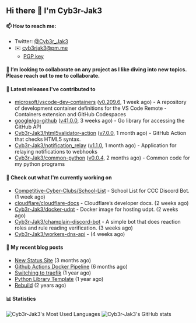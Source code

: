 ## Hi there 👋 I'm Cyb3r-Jak3

#### 📫 How to reach me:
  - Twitter: [@Cyb3r_Jak3](https://twitter.com/Cyb3r_Jak3)
  - ✉️ cyb3rjak3@pm.me
    - [PGP key](https://gist.githubusercontent.com/Cyb3r-Jak3/d1068b61b50239b171faf018a0269f67/raw/b876db002e6b0630795382c0b9134771ffa5fe3a/cyb3rjak3@pm.me.asc)


#### 👯 I’m looking to collaborate on any project as I like diving into new topics. Please reach out to me to collaborate.


#### 🔭 Latest releases I've contributed to

- [microsoft/vscode-dev-containers](https://github.com/microsoft/vscode-dev-containers) ([v0.209.6](https://github.com/microsoft/vscode-dev-containers/releases/tag/v0.209.6), 1 week ago) - A repository of development container definitions for the VS Code Remote - Containers extension and GitHub Codespaces
- [google/go-github](https://github.com/google/go-github) ([v41.0.0](https://github.com/google/go-github/releases/tag/v41.0.0), 3 weeks ago) - Go library for accessing the GitHub API
- [Cyb3r-Jak3/html5validator-action](https://github.com/Cyb3r-Jak3/html5validator-action) ([v7.0.0](https://github.com/Cyb3r-Jak3/html5validator-action/releases/tag/v7.0.0), 1 month ago) - GitHub Action that checks HTML5 syntax.
- [Cyb3r-Jak3/notification_relay](https://github.com/Cyb3r-Jak3/notification_relay) ([v1.1.0](https://github.com/Cyb3r-Jak3/notification_relay/releases/tag/v1.1.0), 1 month ago) - Application for relaying notifications to webhooks
- [Cyb3r-Jak3/common-python](https://github.com/Cyb3r-Jak3/common-python) ([v0.0.4](https://github.com/Cyb3r-Jak3/common-python/releases/tag/v0.0.4), 2 months ago) - Common code for my python programs

#### 👷 Check out what I'm currently working on

- [Competitive-Cyber-Clubs/School-List](https://github.com/Competitive-Cyber-Clubs/School-List) - School List for CCC Discord Bot. (1 week ago)
- [cloudflare/cloudflare-docs](https://github.com/cloudflare/cloudflare-docs) - Cloudflare’s developer docs. (2 weeks ago)
- [Cyb3r-Jak3/docker-udpt](https://github.com/Cyb3r-Jak3/docker-udpt) - Docker image for hosting udpt. (2 weeks ago)
- [Cyb3r-Jak3/champlain-discord-bot](https://github.com/Cyb3r-Jak3/champlain-discord-bot) - A simple bot that does reaction roles and rule reading verification.  (3 weeks ago)
- [Cyb3r-Jak3/workers-dns-api](https://github.com/Cyb3r-Jak3/workers-dns-api) -  (4 weeks ago)

#### 📜 My recent blog posts

- [New Status Site](https://blog.cyberjake.xyz/New-Status-Site/) (3 months ago)
- [Github Actions Docker Pipeline](https://blog.cyberjake.xyz/Github-Action-Docker/) (6 months ago)
- [Switching to traefik](https://blog.cyberjake.xyz/Traefik/) (1 year ago)
- [Python Library Template](https://blog.cyberjake.xyz/Python-Template/) (1 year ago)
- [Rebuild](https://blog.cyberjake.xyz/Rebuild/) (2 years ago)


#### 📊 Statistics
![Cyb3r-Jak3's Most Used Languages](https://github-readme-stats.vercel.app/api/top-langs/?username=Cyb3r-Jak3&theme=cobalt&hide=css,html,scss)
![Cyb3r-Jak3's GitHub stats](https://github-readme-stats.vercel.app/api?username=Cyb3r-Jak3&count_private=true&show_icons=true&theme=cobalt&line_height=40)
